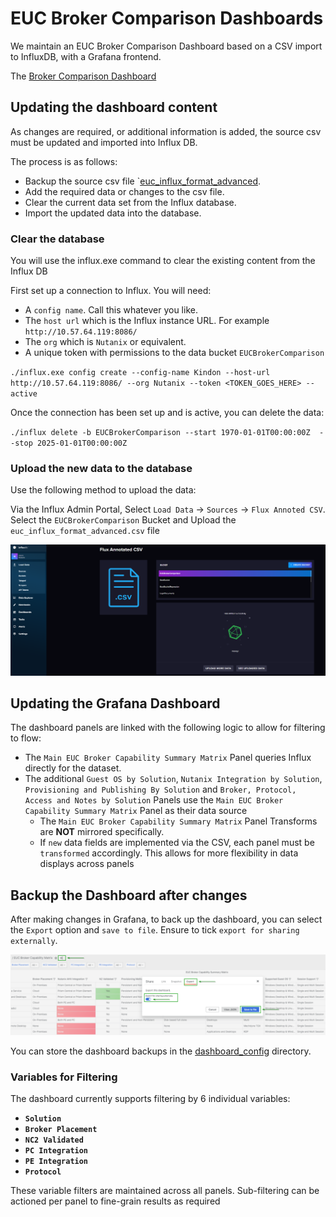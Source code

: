 # EUC Broker Comparison Dashboards

We maintain an EUC Broker Comparison Dashboard based on a CSV import to InfluxDB, with a Grafana frontend.

The [Broker Comparison Dashboard](http://10.57.64.119:3000/d/hoSkrdJSz/euc-broker-capability-matrix?orgId=1)

## Updating the dashboard content

As changes are required, or additional information is added, the source csv must be updated and imported into Influx DB.

The process is as follows:

-  Backup the source csv file `[euc_influx_format_advanced](euc_influx_format_advanced.csv).
-  Add the required data or changes to the csv file.
-  Clear the current data set from the Influx database.
-  Import the updated data into the database.

### Clear the database

You will use the influx.exe command to clear the existing content from the Influx DB

First set up a connection to Influx. You will need:

-  A `config name`. Call this whatever you like.
-  The `host url` which is the Influx instance URL. For example `http://10.57.64.119:8086/`
-  The `org` which is `Nutanix` or equivalent.
-  A unique token with permissions to the data bucket `EUCBrokerComparison`

`./influx.exe config create --config-name Kindon --host-url http://10.57.64.119:8086/ --org Nutanix --token <TOKEN_GOES_HERE> --active`

Once the connection has been set up and is active, you can delete the data:

`./influx delete -b EUCBrokerComparison --start 1970-01-01T00:00:00Z  --stop 2025-01-01T00:00:00Z`

### Upload the new data to the database

Use the following method to upload the data:

Via the Influx Admin Portal, Select `Load Data` -> `Sources` -> `Flux Annoted CSV`. Select the `EUCBrokerComparison` Bucket and Upload the `euc_influx_format_advanced.csv` file

![Influx GUI Data Upload](influx-data-upload-gui.png)

## Updating the Grafana Dashboard

The dashboard panels are linked with the following logic to allow for filtering to flow:

-  The `Main EUC Broker Capability Summary Matrix` Panel queries Influx directly for the dataset.
-  The additional `Guest OS by Solution`, `Nutanix Integration by Solution`, `Provisioning and Publishing By Solution` and `Broker, Protocol, Access and Notes by Solution` Panels use the `Main EUC Broker Capability Summary Matrix` Panel as their data source
   -  The `Main EUC Broker Capability Summary Matrix` Panel Transforms are **NOT** mirrored specifically.
   -  If `new` data fields are implemented via the CSV, each panel must be `transformed` accordingly. This allows for more flexibility in data displays across panels

## Backup the Dashboard after changes

After making changes in Grafana, to back up the dashboard, you can select the `Export` option and `save to file`. Ensure to tick `export for sharing externally`.

![Backup Dashboard to File](dashboard-backup.png)

You can store the dashboard backups in the [dashboard_config](/dashboard_config/) directory.

### Variables for Filtering

The dashboard currently supports filtering by 6 individual variables:

-  **`Solution`**
-  **`Broker Placement`**
-  **`NC2 Validated`**
-  **`PC Integration`**
-  **`PE Integration`**
-  **`Protocol`**

These variable filters are maintained across all panels. Sub-filtering can be actioned per panel to fine-grain results as required